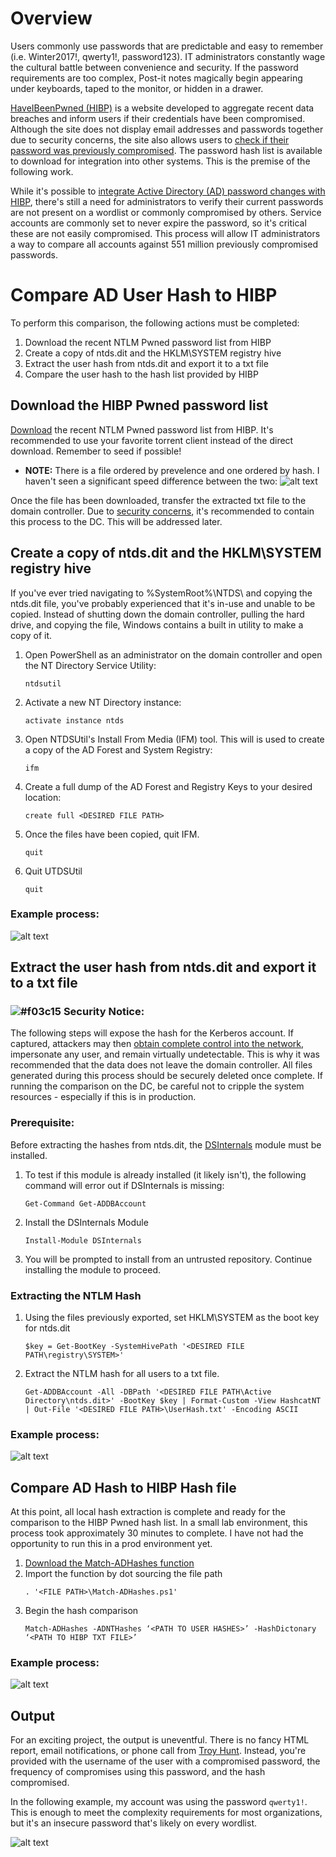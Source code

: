 # Overview
Users commonly use passwords that are predictable and easy to remember (i.e. Winter2017!, qwerty1!, password123). IT administrators constantly wage the cultural battle between convenience and security. If the password requirements are too complex, Post-it notes magically begin appearing under keyboards, taped to the monitor, or hidden in a drawer. 

[HaveIBeenPwned (HIBP)](https://haveibeenpwned.com/) is a website developed to aggregate recent data breaches and inform users if their credentials have been compromised. Although the site does not display email addresses and passwords together due to security concerns, the site also allows users to [check if their password was previously compromised](https://haveibeenpwned.com/Passwords). The password hash list is available to download for integration into other systems. This is the premise of the following work. 

While it's possible to [integrate Active Directory (AD) password changes with HIBP](https://github.com/braimee/bpatty/blob/master/blue_team/pwnedpasswords.md), there's still a need for administrators to verify their current passwords are not present on a wordlist or commonly compromised by others. Service accounts are commonly set to never expire the password, so it's critical these are not easily compromised. This process will allow IT administrators a way to compare all accounts against 551 million previously compromised passwords. 

# Compare AD User Hash to HIBP
To perform this comparison, the following actions must be completed: 

1. Download the recent NTLM Pwned password list from HIBP
2. Create a copy of ntds.dit and the HKLM\SYSTEM registry hive
3. Extract the user hash from ntds.dit and export it to a txt file
4. Compare the user hash to the hash list provided by HIBP

## Download the HIBP Pwned password list
[Download](https://haveibeenpwned.com/Passwords) the recent NTLM Pwned password list from HIBP. It's recommended to use your favorite torrent client instead of the direct download. Remember to seed if possible!
   * **NOTE:** There is a file ordered by prevelence and one ordered by hash. I haven't seen a significant speed difference between the two:
     ![alt text](https://github.com/mysecus/HaveIBeenPwned/blob/master/pics/Match%20Hash%20Speed%20Test.png "Hash Comparison Speed Test")

Once the file has been downloaded, transfer the extracted txt file to the domain controller. Due to [security concerns](https://blog.stealthbits.com/complete-domain-compromise-with-golden-tickets/), it's recommended to contain this process to the DC. This will be addressed later.


## Create a copy of ntds.dit and the HKLM\SYSTEM registry hive
If you've ever tried navigating to %SystemRoot%\NTDS\ and copying the ntds.dit file, you've probably experienced that it's in-use and unable to be copied. Instead of shutting down the domain controller, pulling the hard drive, and copying the file, Windows contains a built in utility to make a copy of it. 

1. Open PowerShell as an administrator on the domain controller and open the NT Directory Service Utility: 
    ```
    ntdsutil
    ```
2. Activate a new NT Directory instance: 
    ```
    activate instance ntds
    ```
3. Open NTDSUtil's Install From Media (IFM) tool. This will is used to create a copy of the AD Forest and System Registry: 
    ```
    ifm
    ```
4. Create a full dump of the AD Forest and Registry Keys to your desired location: 
    ```
    create full <DESIRED FILE PATH>
    ```
5. Once the files have been copied, quit IFM. 
    ```
    quit
    ```
6. Quit UTDSUtil
    ```
    quit
    ```

### Example process:

![alt text](https://github.com/mysecus/HaveIBeenPwned/blob/master/pics/NTDS.png "Create copy of AD Forest and Registry")

## Extract the user hash from ntds.dit and export it to a txt file

### ![#f03c15](https://placehold.it/15/f03c15/000000?text=+) **Security Notice:** 

The following steps will expose the hash for the Kerberos account. If captured, attackers may then [obtain complete control into the network](https://blog.stealthbits.com/complete-domain-compromise-with-golden-tickets/), impersonate any user, and remain virtually undetectable. This is why it was recommended that the data does not leave the domain controller. All files generated during this process should be securely deleted once complete. If running the comparison on the DC, be careful not to cripple the system resources - especially if this is in production.

### Prerequisite: 
Before extracting the hashes from ntds.dit, the [DSInternals](https://github.com/MichaelGrafnetter/DSInternals) module must be installed. 

1. To test if this module is already installed (it likely isn't), the following command will error out if DSInternals is missing:
    ```
    Get-Command Get-ADDBAccount
    ```
2. Install the DSInternals Module
    ```
    Install-Module DSInternals
    ```
3. You will be prompted to install from an untrusted repository. Continue installing the module to proceed. 

### Extracting the NTLM Hash
1. Using the files previously exported, set HKLM\SYSTEM as the boot key for ntds.dit
    ```
    $key = Get-BootKey -SystemHivePath '<DESIRED FILE PATH\registry\SYSTEM>'
    ```
2. Extract the NTLM hash for all users to a txt file.
    ```
    Get-ADDBAccount -All -DBPath '<DESIRED FILE PATH\Active Directory\ntds.dit>' -BootKey $key | Format-Custom -View HashcatNT | Out-File '<DESIRED FILE PATH>\UserHash.txt' -Encoding ASCII
    ```
    
### Example process:

![alt text](https://github.com/mysecus/HaveIBeenPwned/blob/master/pics/Extract%20Hash.png "Extract NTLM Hash")

## Compare AD Hash to HIBP Hash file
At this point, all local hash extraction is complete and ready for the comparison to the HIBP Pwned hash list. In a small lab environment, this process took approximately 30 minutes to complete. I have not had the opportunity to run this in a prod environment yet. 

1. [Download the Match-ADHashes function](https://github.com/DGG-IT/Match-ADHashes/blob/master/Match-ADHashes.ps1)
2. Import the function by dot sourcing the file path
    ```
    . '<FILE PATH>\Match-ADHashes.ps1'
    ```
3. Begin the hash comparison
    ```
    Match-ADHashes -ADNTHashes ‘<PATH TO USER HASHES>’ -HashDictonary ‘<PATH TO HIBP TXT FILE>’
    
### Example process:

![alt text](https://github.com/mysecus/HaveIBeenPwned/blob/master/pics/Match%20Hash.png "Match NTLM Hash")

## Output

For an exciting project, the output is uneventful. There is no fancy HTML report, email notifications, or phone call from [Troy Hunt](https://haveibeenpwned.com/About). Instead, you're provided with the username of the user with a compromised password, the frequency of compromises using this password, and the hash compromised. 

In the following example, my account was using the password ```qwerty1!```. This is enough to meet the complexity requirements for most organizations, but it's an insecure password that's likely on every wordlist. 

![alt text](https://github.com/mysecus/HaveIBeenPwned/blob/master/pics/Final%20Output.png "Final Output")
